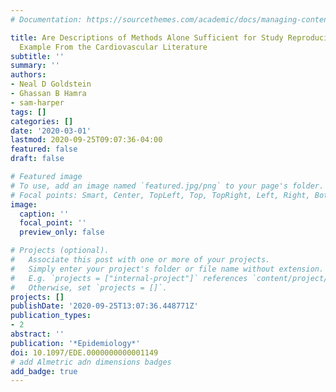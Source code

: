 ```yaml
---
# Documentation: https://sourcethemes.com/academic/docs/managing-content/

title: Are Descriptions of Methods Alone Sufficient for Study Reproducibility? An
  Example From the Cardiovascular Literature
subtitle: ''
summary: ''
authors:
- Neal D Goldstein
- Ghassan B Hamra
- sam-harper
tags: []
categories: []
date: '2020-03-01'
lastmod: 2020-09-25T09:07:36-04:00
featured: false
draft: false

# Featured image
# To use, add an image named `featured.jpg/png` to your page's folder.
# Focal points: Smart, Center, TopLeft, Top, TopRight, Left, Right, BottomLeft, Bottom, BottomRight.
image:
  caption: ''
  focal_point: ''
  preview_only: false

# Projects (optional).
#   Associate this post with one or more of your projects.
#   Simply enter your project's folder or file name without extension.
#   E.g. `projects = ["internal-project"]` references `content/project/deep-learning/index.md`.
#   Otherwise, set `projects = []`.
projects: []
publishDate: '2020-09-25T13:07:36.448771Z'
publication_types:
- 2
abstract: ''
publication: '*Epidemiology*'
doi: 10.1097/EDE.0000000000001149
# add Almetric adn dimensions badges
add_badge: true
---
```

